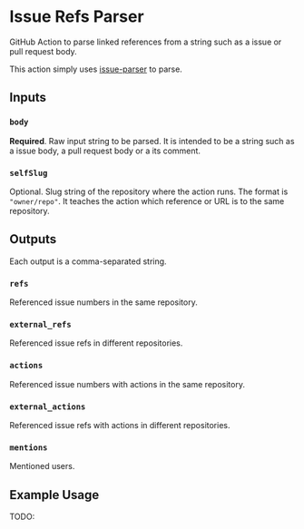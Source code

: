 # Issue Refs Parser

GitHub Action to parse linked references from a string such as a issue or pull request body.

This action simply uses [issue-parser](https://www.npmjs.com/package/issue-parser) to parse.

## Inputs

### `body`

**Required**. Raw input string to be parsed. It is intended to be a string such as a issue body, a pull request body or a its comment.

### `selfSlug`

Optional. Slug string of the repository where the action runs. The format is `"owner/repo"`.
It teaches the action which reference or URL is to the same repository.

## Outputs

Each output is a comma-separated string.

### `refs`

Referenced issue numbers in the same repository.

### `external_refs`

Referenced issue refs in different repositories.

### `actions`

Referenced issue numbers with actions in the same repository.

### `external_actions`

Referenced issue refs with actions in different repositories.

### `mentions`

Mentioned users.

## Example Usage

TODO:
